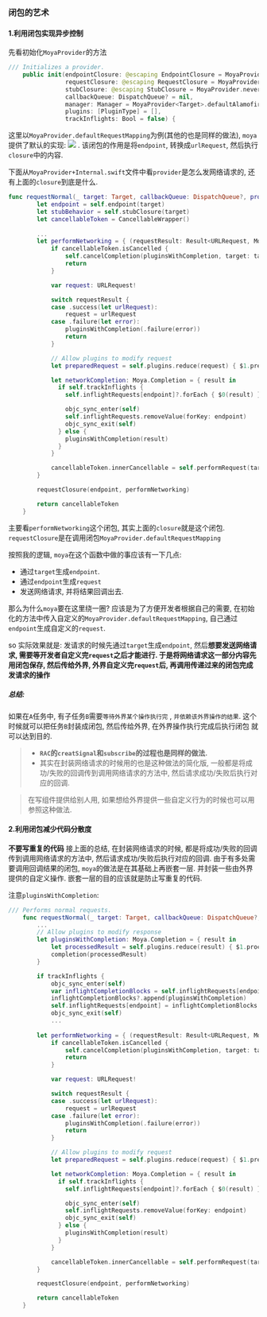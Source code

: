 ### 闭包的艺术
#### 1.利用闭包实现异步控制

先看初始化`MoyaProvider`的方法

```swift
/// Initializes a provider.
    public init(endpointClosure: @escaping EndpointClosure = MoyaProvider.defaultEndpointMapping,
                requestClosure: @escaping RequestClosure = MoyaProvider.defaultRequestMapping,
                stubClosure: @escaping StubClosure = MoyaProvider.neverStub,
                callbackQueue: DispatchQueue? = nil,
                manager: Manager = MoyaProvider<Target>.defaultAlamofireManager(),
                plugins: [PluginType] = [],
                trackInflights: Bool = false) {
```

这里以`MoyaProvider.defaultRequestMapping`为例(其他的也是同样的做法), `moya`提供了默认的实现:
![](media/15132366513701/15132369078594.jpg)
. 该闭包的作用是将`endpoint`, 转换成`urlRequest`, 然后执行`closure`中的内容. 

下面从`MoyaProvider+Internal.swift`文件中看`provider`是怎么发网络请求的, 还有上面的`closure`到底是什么.


```swift
func requestNormal(_ target: Target, callbackQueue: DispatchQueue?, progress: Moya.ProgressBlock?, completion: @escaping Moya.Completion) -> Cancellable {
        let endpoint = self.endpoint(target)
        let stubBehavior = self.stubClosure(target)
        let cancellableToken = CancellableWrapper()
    
        ...
        let performNetworking = { (requestResult: Result<URLRequest, MoyaError>) in
            if cancellableToken.isCancelled {
                self.cancelCompletion(pluginsWithCompletion, target: target)
                return
            }

            var request: URLRequest!

            switch requestResult {
            case .success(let urlRequest):
                request = urlRequest
            case .failure(let error):
                pluginsWithCompletion(.failure(error))
                return
            }

            // Allow plugins to modify request
            let preparedRequest = self.plugins.reduce(request) { $1.prepare($0, target: target) }

            let networkCompletion: Moya.Completion = { result in
              if self.trackInflights {
                self.inflightRequests[endpoint]?.forEach { $0(result) }

                objc_sync_enter(self)
                self.inflightRequests.removeValue(forKey: endpoint)
                objc_sync_exit(self)
              } else {
                pluginsWithCompletion(result)
              }
            }

            cancellableToken.innerCancellable = self.performRequest(target, request: preparedRequest, callbackQueue: callbackQueue, progress: progress, completion: networkCompletion, endpoint: endpoint, stubBehavior: stubBehavior)
        }

        requestClosure(endpoint, performNetworking)

        return cancellableToken
    }
```

主要看`performNetworking`这个闭包, 其实上面的`closure`就是这个闭包.  `requestClosure`是在调用闭包`MoyaProvider.defaultRequestMapping`

按照我的逻辑, `moya`在这个函数中做的事应该有一下几点:

 * 通过`target`生成`endpoint`.
 * 通过`endpoint`生成`request`
 * 发送网络请求, 并将结果回调出去.

 那么为什么`moya`要在这里绕一圈?  应该是为了方便开发者根据自己的需要, 在初始化的方法中传入自定义的`MoyaProvider.defaultRequestMapping`, 自己通过`endpoint`生成自定义的`request`.  
 
 so 实际效果就是: 发请求的时候先通过`target`生成`endpoint`, 然后**想要发送网络请求, 需要等开发者自定义完`request`之后才能进行. 于是将网络请求这一部分内容先用闭包保存, 然后传给外界, 外界自定义完`request`后, 再调用传递过来的闭包完成发请求的操作**
 
##### 总结:
如果在`A`任务中, 有子任务`B`需要`等待外界某个操作执行完` , `并依赖该外界操作的结果`. 这个时候就可以把任务`B`封装成闭包, 然后传给外界, 在外界操作执行完成后执行闭包 就可以达到目的.

> * **`RAC`的`creatSignal`和`subscribe`的过程也是同样的做法.**
> * 其实在封装网络请求的时候用的也是这种做法的简化版, 一般都是将成功/失败的回调传到调用网络请求的方法中, 然后请求成功/失败后执行对应的回调.  

> 在写组件提供给别人用, 如果想给外界提供一些自定义行为的时候也可以用参照这种做法. 

#### 2.利用闭包减少代码分散度
**不要写重复的代码**
接上面的总结, 在封装网络请求的时候, 都是将成功/失败的回调传到调用网络请求的方法中, 然后请求成功/失败后执行对应的回调. 由于有多处需要调用回调结果的闭包, `moya`的做法是在其基础上再嵌套一层. 并封装一些由外界提供的自定义操作. 嵌套一层的目的应该就是防止写重复的代码.

注意`pluginsWithCompletion`:

```swift
/// Performs normal requests.
    func requestNormal(_ target: Target, callbackQueue: DispatchQueue?, progress: Moya.ProgressBlock?, completion: @escaping Moya.Completion) -> Cancellable {
        ...
        // Allow plugins to modify response
        let pluginsWithCompletion: Moya.Completion = { result in
            let processedResult = self.plugins.reduce(result) { $1.process($0, target: target) }
            completion(processedResult)
        }

        if trackInflights {
            objc_sync_enter(self)
            var inflightCompletionBlocks = self.inflightRequests[endpoint]
            inflightCompletionBlocks?.append(pluginsWithCompletion)
            self.inflightRequests[endpoint] = inflightCompletionBlocks
            objc_sync_exit(self)
            ...
            
        let performNetworking = { (requestResult: Result<URLRequest, MoyaError>) in
            if cancellableToken.isCancelled {
                self.cancelCompletion(pluginsWithCompletion, target: target)
                return
            }

            var request: URLRequest!

            switch requestResult {
            case .success(let urlRequest):
                request = urlRequest
            case .failure(let error):
                pluginsWithCompletion(.failure(error))
                return
            }

            // Allow plugins to modify request
            let preparedRequest = self.plugins.reduce(request) { $1.prepare($0, target: target) }

            let networkCompletion: Moya.Completion = { result in
              if self.trackInflights {
                self.inflightRequests[endpoint]?.forEach { $0(result) }

                objc_sync_enter(self)
                self.inflightRequests.removeValue(forKey: endpoint)
                objc_sync_exit(self)
              } else {
                pluginsWithCompletion(result)
              }
            }

            cancellableToken.innerCancellable = self.performRequest(target, request: preparedRequest, callbackQueue: callbackQueue, progress: progress, completion: networkCompletion, endpoint: endpoint, stubBehavior: stubBehavior)
        }

        requestClosure(endpoint, performNetworking)

        return cancellableToken
    }
```


